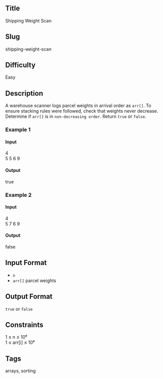 ## Title
Shipping Weight Scan

## Slug
shipping-weight-scan

## Difficulty
Easy

## Description
A warehouse scanner logs parcel weights in arrival order as `arr[]`. To ensure stacking rules were followed, check that weights never decrease. Determine if `arr[]` is in `non-decreasing order`. Return `true` or `false`.

### Example 1
#### Input
4  
5 5 6 9
#### Output
true

### Example 2
#### Input
4  
5 7 6 9
#### Output
false

## Input Format
- `n`  
- `arr[]` parcel weights

## Output Format
`true` or `false`

## Constraints
1 ≤ n ≤ 10⁶  
1 ≤ arr[i] ≤ 10⁶

## Tags
arrays, sorting
